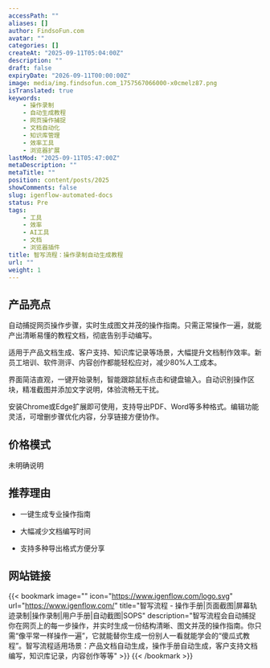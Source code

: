 ```yaml
---
accessPath: ""
aliases: []
author: FindsoFun.com
avatar: ""
categories: []
createAt: "2025-09-11T05:04:00Z"
description: ""
draft: false
expiryDate: "2026-09-11T00:00:00Z"
image: media/img.findsofun.com_1757567066000-x0cmelz87.png
isTranslated: true
keywords:
    - 操作录制
    - 自动生成教程
    - 网页操作捕捉
    - 文档自动化
    - 知识库管理
    - 效率工具
    - 浏览器扩展
lastMod: "2025-09-11T05:47:00Z"
metaDescription: ""
metaTitle: ""
position: content/posts/2025
showComments: false
slug: igenflow-automated-docs
status: Pre
tags:
    - 工具
    - 效率
    - AI工具
    - 文档
    - 浏览器插件
title: 智写流程：操作录制自动生成教程
url: ""
weight: 1
---
```

## 产品亮点
自动捕捉网页操作步骤，实时生成图文并茂的操作指南。只需正常操作一遍，就能产出清晰易懂的教程文档，彻底告别手动编写。

适用于产品文档生成、客户支持、知识库记录等场景，大幅提升文档制作效率。新员工培训、软件测评、内容创作都能轻松应对，减少80%人工成本。

界面简洁直观，一键开始录制，智能跟踪鼠标点击和键盘输入。自动识别操作区块，精准截图并添加文字说明，体验流畅无干扰。

安装Chrome或Edge扩展即可使用，支持导出PDF、Word等多种格式。编辑功能灵活，可增删步骤优化内容，分享链接方便协作。

## 价格模式
<!--more-->未明确说明

## 推荐理由
- 一键生成专业操作指南

- 大幅减少文档编写时间

- 支持多种导出格式方便分享

## 网站链接
{{< bookmark image="<no value>" icon="https://www.igenflow.com/logo.svg" url="https://www.igenflow.com/" title="智写流程 - 操作手册|页面截图|屏幕轨迹录制|操作录制|用户手册|自动截图|SOPS" description="智写流程会自动捕捉你在网页上的每一步操作，并实时生成一份结构清晰、图文并茂的操作指南。你只需“像平常一样操作一遍”，它就能替你生成一份别人一看就能学会的“傻瓜式教程”。智写流程适用场景：产品文档自动生成，操作手册自动生成，客户支持文档编写，知识库记录，内容创作等等" >}}
{{< /bookmark >}}

